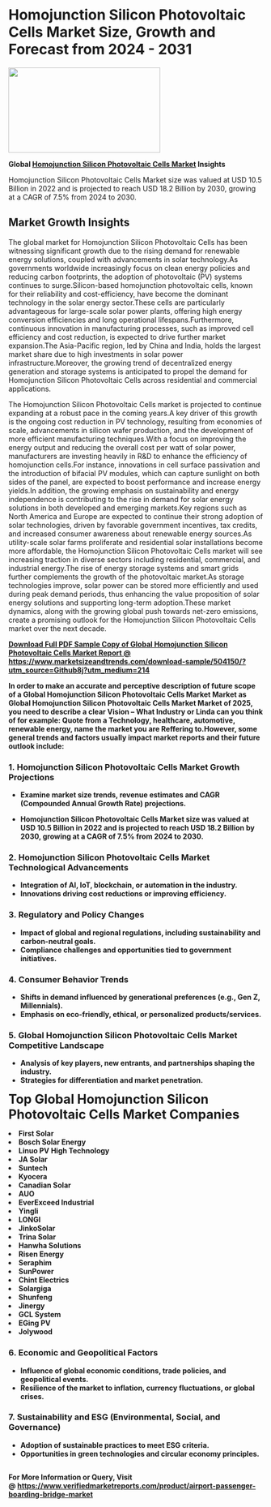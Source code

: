 <H1>Homojunction Silicon Photovoltaic Cells Market Size, Growth and Forecast from 2024 - 2031</H1><img class="aligncenter size-medium wp-image-584254" src="https://thirdeyenews.in/wp-content/uploads/2024/09/Global-Market-Research-300x168.jpeg" alt="" width="300" height="168" /><p><strong>Global&nbsp;<a href="https://www.marketsizeandtrends.com/download-sample/504150/?utm_source=Github8j?utm_medium=214">Homojunction Silicon Photovoltaic Cells Market</a> Insights</strong></p><p>Homojunction Silicon Photovoltaic Cells Market size was valued at USD 10.5 Billion in 2022 and is projected to reach USD 18.2 Billion by 2030, growing at a CAGR of 7.5% from 2024 to 2030.</p><p><h2>Market Growth Insights</h2> <p>The global market for Homojunction Silicon Photovoltaic Cells has been witnessing significant growth due to the rising demand for renewable energy solutions, coupled with advancements in solar technology.As governments worldwide increasingly focus on clean energy policies and reducing carbon footprints, the adoption of photovoltaic (PV) systems continues to surge.Silicon-based homojunction photovoltaic cells, known for their reliability and cost-efficiency, have become the dominant technology in the solar energy sector.These cells are particularly advantageous for large-scale solar power plants, offering high energy conversion efficiencies and long operational lifespans.Furthermore, continuous innovation in manufacturing processes, such as improved cell efficiency and cost reduction, is expected to drive further market expansion.The Asia-Pacific region, led by China and India, holds the largest market share due to high investments in solar power infrastructure.Moreover, the growing trend of decentralized energy generation and storage systems is anticipated to propel the demand for Homojunction Silicon Photovoltaic Cells across residential and commercial applications.<br> <b><a href="#"></a></b> </p> <p>The Homojunction Silicon Photovoltaic Cells market is projected to continue expanding at a robust pace in the coming years.A key driver of this growth is the ongoing cost reduction in PV technology, resulting from economies of scale, advancements in silicon wafer production, and the development of more efficient manufacturing techniques.With a focus on improving the energy output and reducing the overall cost per watt of solar power, manufacturers are investing heavily in R&D to enhance the efficiency of homojunction cells.For instance, innovations in cell surface passivation and the introduction of bifacial PV modules, which can capture sunlight on both sides of the panel, are expected to boost performance and increase energy yields.In addition, the growing emphasis on sustainability and energy independence is contributing to the rise in demand for solar energy solutions in both developed and emerging markets.Key regions such as North America and Europe are expected to continue their strong adoption of solar technologies, driven by favorable government incentives, tax credits, and increased consumer awareness about renewable energy sources.As utility-scale solar farms proliferate and residential solar installations become more affordable, the Homojunction Silicon Photovoltaic Cells market will see increasing traction in diverse sectors including residential, commercial, and industrial energy.The rise of energy storage systems and smart grids further complements the growth of the photovoltaic market.As storage technologies improve, solar power can be stored more efficiently and used during peak demand periods, thus enhancing the value proposition of solar energy solutions and supporting long-term adoption.These market dynamics, along with the growing global push towards net-zero emissions, create a promising outlook for the Homojunction Silicon Photovoltaic Cells market over the next decade.<br> <b><a href="#"></p><p><span class=""><strong>Download Full PDF Sample Copy of Global Homojunction Silicon Photovoltaic Cells Market Report</strong> @ <a href="https://www.marketsizeandtrends.com/download-sample/504150/?utm_source=Github8j?utm_medium=214" target="_blank">https://www.marketsizeandtrends.com/download-sample/504150/?utm_source=Github8j?utm_medium=214</a></span></p><p>In order to make an accurate and perceptive description of future scope of a Global&nbsp;Homojunction Silicon Photovoltaic Cells Market Market as Global&nbsp;Homojunction Silicon Photovoltaic Cells Market Market of 2025, you need to describe a clear Vision &ndash; What Industry or Linda can you think of for example: Quote from a Technology, healthcare, automotive, renewable energy, name the market you are Reffering to.However, some general trends and factors usually impact market reports and their future outlook include:</p><h3>1.&nbsp;<strong>Homojunction Silicon Photovoltaic Cells Market Growth Projections</strong></h3><ul><li>Examine market size trends, revenue estimates and CAGR (Compounded Annual Growth Rate) projections.</li><li><p>Homojunction Silicon Photovoltaic Cells Market size was valued at USD 10.5 Billion in 2022 and is projected to reach USD 18.2 Billion by 2030, growing at a CAGR of 7.5% from 2024 to 2030.</p></li></ul><h3>2.&nbsp;<strong>Homojunction Silicon Photovoltaic Cells Market Technological Advancements</strong></h3><ul><li>Integration of AI, IoT, blockchain, or automation in the industry.</li><li>Innovations driving cost reductions or improving efficiency.</li></ul><h3>3.&nbsp;<strong>Regulatory and Policy Changes</strong></h3><ul><li>Impact of global and regional regulations, including sustainability and carbon-neutral goals.</li><li>Compliance challenges and opportunities tied to government initiatives.</li></ul><h3>4.&nbsp;<strong>Consumer Behavior Trends</strong></h3><ul><li>Shifts in demand influenced by generational preferences (e.g., Gen Z, Millennials).</li><li>Emphasis on eco-friendly, ethical, or personalized products/services.</li></ul><h3>5.&nbsp;<strong>Global Homojunction Silicon Photovoltaic Cells Market Competitive Landscape</strong></h3><ul><li>Analysis of key players, new entrants, and partnerships shaping the industry.</li><li>Strategies for differentiation and market penetration.</li></ul><p data-pm-slice="1 1 []"><span style="color: inherit; font-family: inherit; font-size: 25px;">Top Global Homojunction Silicon Photovoltaic Cells Market Companies</span></p><div class="" data-test-id=""><p><li>First Solar</li><li> Bosch Solar Energy</li><li> Linuo PV High Technology</li><li> JA Solar</li><li> Suntech</li><li> Kyocera</li><li> Canadian Solar</li><li> AUO</li><li> EverExceed Industrial</li><li> Yingli</li><li> LONGI</li><li> JinkoSolar</li><li> Trina Solar</li><li> Hanwha Solutions</li><li> Risen Energy</li><li> Seraphim</li><li> SunPower</li><li> Chint Electrics</li><li> Solargiga</li><li> Shunfeng</li><li> Jinergy</li><li> GCL System</li><li> EGing PV</li><li> Jolywood</li></p></div><h3>6.&nbsp;<strong>Economic and Geopolitical Factors</strong></h3><ul><li>Influence of global economic conditions, trade policies, and geopolitical events.</li><li>Resilience of the market to inflation, currency fluctuations, or global crises.</li></ul><h3>7.&nbsp;<strong>Sustainability and ESG (Environmental, Social, and Governance)</strong></h3><ul><li>Adoption of sustainable practices to meet ESG criteria.</li><li>Opportunities in green technologies and circular economy principles.</li></ul><h2><strong style="font-size: 14px;">For More Information or Query, Visit @&nbsp;</strong><a style="background-color: #ffffff; font-size: 14px;" href="https://www.marketsizeandtrends.com/report/homojunction-silicon-photovoltaic-cells-market/" target="_blank">https://www.verifiedmarketreports.com/product/airport-passenger-boarding-bridge-market</a></h2>